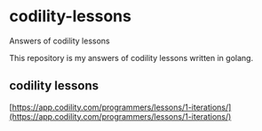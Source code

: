 # codility-lessons
Answers of codility lessons

This repository is my answers of codility lessons written in golang.

## codility lessons

[https://app.codility.com/programmers/lessons/1-iterations/](https://app.codility.com/programmers/lessons/1-iterations/)

